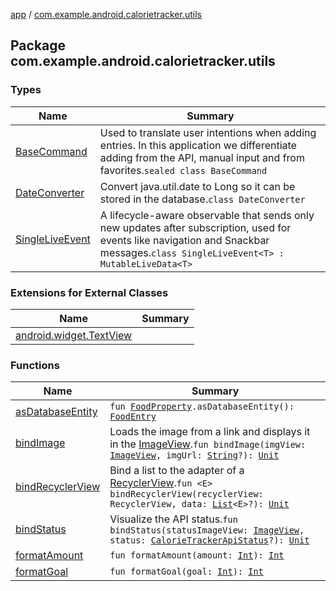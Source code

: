 [app](../index.md) / [com.example.android.calorietracker.utils](./index.md)

## Package com.example.android.calorietracker.utils

### Types

| Name | Summary |
|---|---|
| [BaseCommand](-base-command/index.md) | Used to translate user intentions when adding entries. In this application we differentiate adding from the API, manual input and from favorites.`sealed class BaseCommand` |
| [DateConverter](-date-converter/index.md) | Convert java.util.date to Long so it can be stored in the database.`class DateConverter` |
| [SingleLiveEvent](-single-live-event/index.md) | A lifecycle-aware observable that sends only new updates after subscription, used for events like navigation and Snackbar messages.`class SingleLiveEvent<T> : MutableLiveData<T>` |

### Extensions for External Classes

| Name | Summary |
|---|---|
| [android.widget.TextView](android.widget.-text-view/index.md) |  |

### Functions

| Name | Summary |
|---|---|
| [asDatabaseEntity](as-database-entity.md) | `fun `[`FoodProperty`](../com.example.android.calorietracker.data.network.dto/-food-property/index.md)`.asDatabaseEntity(): `[`FoodEntry`](../com.example.android.calorietracker.data.room.entities/-food-entry/index.md) |
| [bindImage](bind-image.md) | Loads the image from a link and displays it in the [ImageView](https://developer.android.com/reference/android/widget/ImageView.html).`fun bindImage(imgView: `[`ImageView`](https://developer.android.com/reference/android/widget/ImageView.html)`, imgUrl: `[`String`](https://kotlinlang.org/api/latest/jvm/stdlib/kotlin/-string/index.html)`?): `[`Unit`](https://kotlinlang.org/api/latest/jvm/stdlib/kotlin/-unit/index.html) |
| [bindRecyclerView](bind-recycler-view.md) | Bind a list to the adapter of a [RecyclerView](#).`fun <E> bindRecyclerView(recyclerView: RecyclerView, data: `[`List`](https://kotlinlang.org/api/latest/jvm/stdlib/kotlin.collections/-list/index.html)`<E>?): `[`Unit`](https://kotlinlang.org/api/latest/jvm/stdlib/kotlin/-unit/index.html) |
| [bindStatus](bind-status.md) | Visualize the API status.`fun bindStatus(statusImageView: `[`ImageView`](https://developer.android.com/reference/android/widget/ImageView.html)`, status: `[`CalorieTrackerApiStatus`](../com.example.android.calorietracker.domain.enums/-calorie-tracker-api-status/index.md)`?): `[`Unit`](https://kotlinlang.org/api/latest/jvm/stdlib/kotlin/-unit/index.html) |
| [formatAmount](format-amount.md) | `fun formatAmount(amount: `[`Int`](https://kotlinlang.org/api/latest/jvm/stdlib/kotlin/-int/index.html)`): `[`Int`](https://kotlinlang.org/api/latest/jvm/stdlib/kotlin/-int/index.html) |
| [formatGoal](format-goal.md) | `fun formatGoal(goal: `[`Int`](https://kotlinlang.org/api/latest/jvm/stdlib/kotlin/-int/index.html)`): `[`Int`](https://kotlinlang.org/api/latest/jvm/stdlib/kotlin/-int/index.html) |
